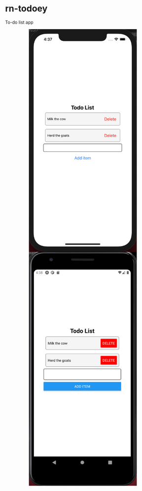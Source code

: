 # rn-todoey

To-do list app


<p align="center">
  <img align="center" width="350" src="screenshots/ios.png" alt="App installed on iOS" />
  <img align="center" width="350" src="screenshots/android.png" alt="App installed on android" />
</p>
